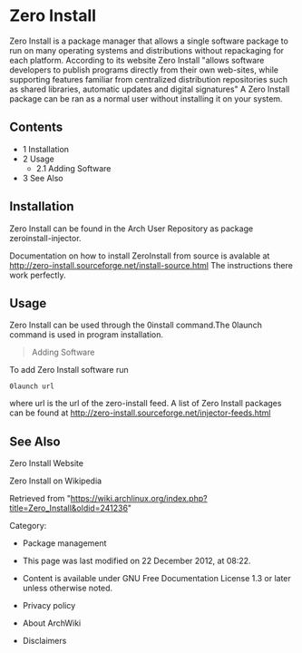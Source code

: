 Zero Install
============

Zero Install is a package manager that allows a single software package
to run on many operating systems and distributions without repackaging
for each platform. According to its website Zero Install "allows
software developers to publish programs directly from their own
web-sites, while supporting features familiar from centralized
distribution repositories such as shared libraries, automatic updates
and digital signatures" A Zero Install package can be ran as a normal
user without installing it on your system.

Contents
--------

-   1 Installation
-   2 Usage
    -   2.1 Adding Software
-   3 See Also

Installation
------------

Zero Install can be found in the Arch User Repository as package
zeroinstall-injector.

Documentation on how to install ZeroInstall from source is avalable at
http://zero-install.sourceforge.net/install-source.html The instructions
there work perfectly.

Usage
-----

Zero Install can be used through the 0install command.The 0launch
command is used in program installation.

> Adding Software

To add Zero Install software run

    0launch url

where url is the url of the zero-install feed. A list of Zero Install
packages can be found at
http://zero-install.sourceforge.net/injector-feeds.html

See Also
--------

Zero Install Website

Zero Install on Wikipedia

Retrieved from
"https://wiki.archlinux.org/index.php?title=Zero_Install&oldid=241236"

Category:

-   Package management

-   This page was last modified on 22 December 2012, at 08:22.
-   Content is available under GNU Free Documentation License 1.3 or
    later unless otherwise noted.
-   Privacy policy
-   About ArchWiki
-   Disclaimers

